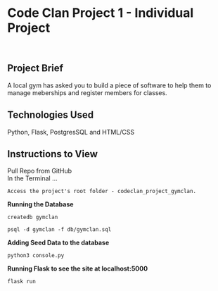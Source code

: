# Code Clan Project 1 - Individual Project
` ` 

## Project Brief

A local gym has asked you to build a piece of software to help them to manage meberships and register members for classes.
` `  

## Technologies Used

Python, Flask, PostgresSQL and HTML/CSS
` `   
## Instructions to View 

Pull Repo from GitHub
` `  
In the Terminal ...
` `   
```
Access the project's root folder - codeclan_project_gymclan.
```

__Running the Database__
```
createdb gymclan
```
```
psql -d gymclan -f db/gymclan.sql
```

__Adding Seed Data to the database__
```
python3 console.py
```

__Running Flask to see the site at localhost:5000__
```
flask run
```
